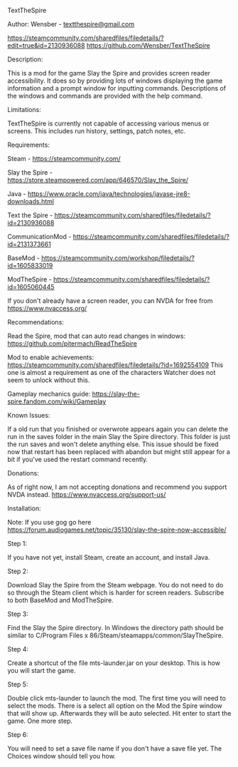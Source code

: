 TextTheSpire

Author: Wensber - textthespire@gmail.com

https://steamcommunity.com/sharedfiles/filedetails/?edit=true&id=2130936088
https://github.com/Wensber/TextTheSpire

Description:

This is a mod for the game Slay the Spire and provides screen reader accessibility.
It does so by providing lots of windows displaying the game information and a prompt window for inputting commands.
Descriptions of the windows and commands are provided with the help command.

Limitations:

TextTheSpire is currently not capable of accessing various menus or screens.
This includes run history, settings, patch notes, etc.

Requirements:

Steam - https://steamcommunity.com/

Slay the Spire - https://store.steampowered.com/app/646570/Slay_the_Spire/

Java - https://www.oracle.com/java/technologies/javase-jre8-downloads.html

Text the Spire - https://steamcommunity.com/sharedfiles/filedetails/?id=2130936088

CommunicationMod - https://steamcommunity.com/sharedfiles/filedetails/?id=2131373661

BaseMod - https://steamcommunity.com/workshop/filedetails/?id=1605833019

ModTheSpire - https://steamcommunity.com/sharedfiles/filedetails/?id=1605060445

If you don't already have a screen reader, you can NVDA for free from https://www.nvaccess.org/

Recommendations:

Read the Spire, mod that can auto read changes in windows: https://github.com/pitermach/ReadTheSpire

Mod to enable achievements: https://steamcommunity.com/sharedfiles/filedetails/?id=1692554109
This one is almost a requirement as one of the characters Watcher does not seem to unlock without this.

Gameplay mechanics guide: https://slay-the-spire.fandom.com/wiki/Gameplay

Known Issues:

If a old run that you finished or overwrote appears again you can delete the run in the saves folder in the main Slay the Spire directory.
This folder is just the run saves and won't delete anything else.
This issue should be fixed now that restart has been replaced with abandon but might still appear for a bit if you've used the restart command recently.

Donations:

As of right now, I am not accepting donations and recommend you support NVDA instead. https://www.nvaccess.org/support-us/

Installation:

Note: If you use gog go here https://forum.audiogames.net/topic/35130/slay-the-spire-now-accessible/

Step 1:

If you have not yet, install Steam, create an account, and install Java.

Step 2:

Download Slay the Spire from the Steam webpage. You do not need to do so through the Steam client which is harder for screen readers.
Subscribe to both BaseMod and ModTheSpire.

Step 3:

Find the Slay the Spire directory. In Windows the directory path should be similar to C/Program Files x 86/Steam/steamapps/common/SlayTheSpire.

Step 4:

Create a shortcut of the file mts-launder.jar on your desktop. This is how you will start the game.

Step 5:

Double click mts-launder to launch the mod. The first time you will need to select the mods.
There is a select all option on the Mod the Spire window that will show up.
Afterwards they will be auto selected. Hit enter to start the game. One more step.

Step 6:

You will need to set a save file name if you don't have a save file yet. The Choices window should tell you how.
